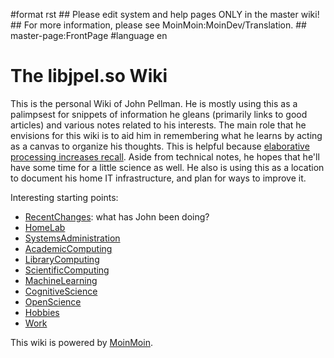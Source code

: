 \#format rst \#\# Please edit system and help pages ONLY in the master wiki! \#\# For more information, please see MoinMoin:MoinDev/Translation. \#\# master-page:FrontPage \#language en

The libjpel.so Wiki
===================

This is the personal Wiki of John Pellman. He is mostly using this as a palimpsest for snippets of information he gleans (primarily links to good articles) and various notes related to his interests. The main role that he envisions for this wiki is to aid him in remembering what he learns by acting as a canvas to organize his thoughts. This is helpful because [elaborative processing increases recall](../Memory). Aside from technical notes, he hopes that he'll have some time for a little science as well. He also is using this as a location to document his home IT infrastructure, and plan for ways to improve it.

Interesting starting points:

-   [RecentChanges](../RecentChanges): what has John been doing?
-   [HomeLab](../HomeLab)
-   [SystemsAdministration](../SystemsAdministration)
-   [AcademicComputing](../AcademicComputing)
-   [LibraryComputing](../LibraryComputing)
-   [ScientificComputing](../ScientificComputing)
-   [MachineLearning](../MachineLearning)
-   [CognitiveScience](../CognitiveScience)
-   [OpenScience](../OpenScience)
-   [Hobbies](../Hobbies)
-   [Work](../Work)

This wiki is powered by [MoinMoin](http://moinmo.in/).
